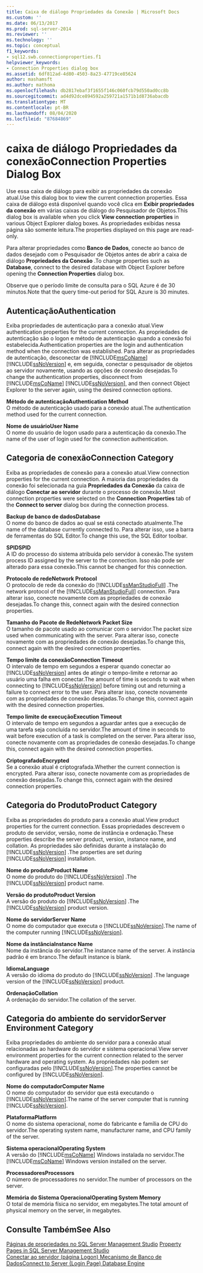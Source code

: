 ```yaml
---
title: Caixa de diálogo Propriedades da Conexão | Microsoft Docs
ms.custom: ''
ms.date: 06/13/2017
ms.prod: sql-server-2014
ms.reviewer: ''
ms.technology: ''
ms.topic: conceptual
f1_keywords:
- sql12.swb.connectionproperties.f1
helpviewer_keywords:
- Connection Properties dialog box
ms.assetid: 6df812ad-4d80-4503-8a23-47719ce85624
author: mashamsft
ms.author: mathoma
ms.openlocfilehash: db2817ebaf3f1655f146c060fcb79d550ad0cc8b
ms.sourcegitcommit: ad4d92dce894592a259721a1571b1d8736abacdb
ms.translationtype: MT
ms.contentlocale: pt-BR
ms.lasthandoff: 08/04/2020
ms.locfileid: "87684869"
---
```

# <a name="connection-properties-dialog-box"></a><span data-ttu-id="8310f-102">caixa de diálogo Propriedades da conexão</span><span class="sxs-lookup"><span data-stu-id="8310f-102">Connection Properties Dialog Box</span></span>
  <span data-ttu-id="8310f-103">Use essa caixa de diálogo para exibir as propriedades da conexão atual.</span><span class="sxs-lookup"><span data-stu-id="8310f-103">Use this dialog box to view the current connection properties.</span></span> <span data-ttu-id="8310f-104">Essa caixa de diálogo está disponível quando você clica em **Exibir propriedades da conexão** em várias caixas de diálogo do Pesquisador de Objetos.</span><span class="sxs-lookup"><span data-stu-id="8310f-104">This dialog box is available when you click **View connection properties** in various Object Explorer dialog boxes.</span></span> <span data-ttu-id="8310f-105">As propriedades exibidas nessa página são somente leitura.</span><span class="sxs-lookup"><span data-stu-id="8310f-105">The properties displayed on this page are read-only.</span></span>  
  
 <span data-ttu-id="8310f-106">Para alterar propriedades como **Banco de Dados**, conecte ao banco de dados desejado com o Pesquisador de Objetos antes de abrir a caixa de diálogo **Propriedades da Conexão** .</span><span class="sxs-lookup"><span data-stu-id="8310f-106">To change properties such as **Database**, connect to the desired database with Object Explorer before opening the **Connection Properties** dialog box.</span></span>  
  
 <span data-ttu-id="8310f-107">Observe que o período limite de consulta para o SQL Azure é de 30 minutos.</span><span class="sxs-lookup"><span data-stu-id="8310f-107">Note that the query time-out period for SQL Azure is 30 minutes.</span></span>  
  
## <a name="authentication"></a><span data-ttu-id="8310f-108">Autenticação</span><span class="sxs-lookup"><span data-stu-id="8310f-108">Authentication</span></span>  
 <span data-ttu-id="8310f-109">Exiba propriedades de autenticação para a conexão atual.</span><span class="sxs-lookup"><span data-stu-id="8310f-109">View authentication properties for the current connection.</span></span> <span data-ttu-id="8310f-110">As propriedades de autenticação são o logon e método de autenticação quando a conexão foi estabelecida.</span><span class="sxs-lookup"><span data-stu-id="8310f-110">Authentication properties are the login and authentication method when the connection was established.</span></span> <span data-ttu-id="8310f-111">Para alterar as propriedades de autenticação, desconectar de [!INCLUDE[msCoName](../includes/msconame-md.md)] [!INCLUDE[ssNoVersion](../includes/ssnoversion-md.md)] e, em seguida, conectar o pesquisador de objetos ao servidor novamente, usando as opções de conexão desejadas.</span><span class="sxs-lookup"><span data-stu-id="8310f-111">To change the authentication properties, disconnect from [!INCLUDE[msCoName](../includes/msconame-md.md)] [!INCLUDE[ssNoVersion](../includes/ssnoversion-md.md)], and then connect Object Explorer to the server again, using the desired connection options.</span></span>  
  
 <span data-ttu-id="8310f-112">**Método de autenticação**</span><span class="sxs-lookup"><span data-stu-id="8310f-112">**Authentication Method**</span></span>  
 <span data-ttu-id="8310f-113">O método de autenticação usado para a conexão atual.</span><span class="sxs-lookup"><span data-stu-id="8310f-113">The authentication method used for the current connection.</span></span>  
  
 <span data-ttu-id="8310f-114">**Nome de usuário**</span><span class="sxs-lookup"><span data-stu-id="8310f-114">**User Name**</span></span>  
 <span data-ttu-id="8310f-115">O nome do usuário de logon usado para a autenticação da conexão.</span><span class="sxs-lookup"><span data-stu-id="8310f-115">The name of the user of login used for the connection authentication.</span></span>  
  
## <a name="connection-category"></a><span data-ttu-id="8310f-116">Categoria de conexão</span><span class="sxs-lookup"><span data-stu-id="8310f-116">Connection Category</span></span>  
 <span data-ttu-id="8310f-117">Exiba as propriedades de conexão para a conexão atual.</span><span class="sxs-lookup"><span data-stu-id="8310f-117">View connection properties for the current connection.</span></span> <span data-ttu-id="8310f-118">A maioria das propriedades da conexão foi selecionada na guia **Propriedades da Conexão** da caixa de diálogo **Conectar ao servidor** durante o processo de conexão.</span><span class="sxs-lookup"><span data-stu-id="8310f-118">Most connection properties were selected on the **Connection Properties** tab of the **Connect to server** dialog box during the connection process.</span></span>  
  
 <span data-ttu-id="8310f-119">**Backup de banco de dados**</span><span class="sxs-lookup"><span data-stu-id="8310f-119">**Database**</span></span>  
 <span data-ttu-id="8310f-120">O nome do banco de dados ao qual se está conectado atualmente.</span><span class="sxs-lookup"><span data-stu-id="8310f-120">The name of the database currently connected to.</span></span> <span data-ttu-id="8310f-121">Para alterar isso, use a barra de ferramentas do SQL Editor.</span><span class="sxs-lookup"><span data-stu-id="8310f-121">To change this use, the SQL Editor toolbar.</span></span>  
  
 <span data-ttu-id="8310f-122">**SPID**</span><span class="sxs-lookup"><span data-stu-id="8310f-122">**SPID**</span></span>  
 <span data-ttu-id="8310f-123">A ID do processo do sistema atribuída pelo servidor à conexão.</span><span class="sxs-lookup"><span data-stu-id="8310f-123">The system process ID assigned by the server to the connection.</span></span> <span data-ttu-id="8310f-124">Isso não pode ser alterado para essa conexão.</span><span class="sxs-lookup"><span data-stu-id="8310f-124">This cannot be changed for this connection.</span></span>  
  
 <span data-ttu-id="8310f-125">**Protocolo de rede**</span><span class="sxs-lookup"><span data-stu-id="8310f-125">**Network Protocol**</span></span>  
 <span data-ttu-id="8310f-126">O protocolo de rede da conexão do [!INCLUDE[ssManStudioFull](../includes/ssmanstudiofull-md.md)] .</span><span class="sxs-lookup"><span data-stu-id="8310f-126">The network protocol of the [!INCLUDE[ssManStudioFull](../includes/ssmanstudiofull-md.md)] connection.</span></span> <span data-ttu-id="8310f-127">Para alterar isso, conecte novamente com as propriedades de conexão desejadas.</span><span class="sxs-lookup"><span data-stu-id="8310f-127">To change this, connect again with the desired connection properties.</span></span>  
  
 <span data-ttu-id="8310f-128">**Tamanho do Pacote de Rede**</span><span class="sxs-lookup"><span data-stu-id="8310f-128">**Network Packet Size**</span></span>  
 <span data-ttu-id="8310f-129">O tamanho de pacote usado ao comunicar com o servidor.</span><span class="sxs-lookup"><span data-stu-id="8310f-129">The packet size used when communicating with the server.</span></span> <span data-ttu-id="8310f-130">Para alterar isso, conecte novamente com as propriedades de conexão desejadas.</span><span class="sxs-lookup"><span data-stu-id="8310f-130">To change this, connect again with the desired connection properties.</span></span>  
  
 <span data-ttu-id="8310f-131">**Tempo limite da conexão**</span><span class="sxs-lookup"><span data-stu-id="8310f-131">**Connection Timeout**</span></span>  
 <span data-ttu-id="8310f-132">O intervalo de tempo em segundos a esperar quando conectar ao [!INCLUDE[ssNoVersion](../includes/ssnoversion-md.md)] antes de atingir o tempo-limite e retornar ao usuário uma falha em conectar.</span><span class="sxs-lookup"><span data-stu-id="8310f-132">The amount of time is seconds to wait when connecting to [!INCLUDE[ssNoVersion](../includes/ssnoversion-md.md)] before timing out and returning a failure to connect error to the user.</span></span> <span data-ttu-id="8310f-133">Para alterar isso, conecte novamente com as propriedades de conexão desejadas.</span><span class="sxs-lookup"><span data-stu-id="8310f-133">To change this, connect again with the desired connection properties.</span></span>  
  
 <span data-ttu-id="8310f-134">**Tempo limite de execução**</span><span class="sxs-lookup"><span data-stu-id="8310f-134">**Execution Timeout**</span></span>  
 <span data-ttu-id="8310f-135">O intervalo de tempo em segundos a aguardar antes que a execução de uma tarefa seja concluída no servidor.</span><span class="sxs-lookup"><span data-stu-id="8310f-135">The amount of time in seconds to wait before execution of a task is completed on the server.</span></span> <span data-ttu-id="8310f-136">Para alterar isso, conecte novamente com as propriedades de conexão desejadas.</span><span class="sxs-lookup"><span data-stu-id="8310f-136">To change this, connect again with the desired connection properties.</span></span>  
  
 <span data-ttu-id="8310f-137">**Criptografado**</span><span class="sxs-lookup"><span data-stu-id="8310f-137">**Encrypted**</span></span>  
 <span data-ttu-id="8310f-138">Se a conexão atual é criptografada.</span><span class="sxs-lookup"><span data-stu-id="8310f-138">Whether the current connection is encrypted.</span></span> <span data-ttu-id="8310f-139">Para alterar isso, conecte novamente com as propriedades de conexão desejadas.</span><span class="sxs-lookup"><span data-stu-id="8310f-139">To change this, connect again with the desired connection properties.</span></span>  
  
## <a name="product-category"></a><span data-ttu-id="8310f-140">Categoria do Produto</span><span class="sxs-lookup"><span data-stu-id="8310f-140">Product Category</span></span>  
 <span data-ttu-id="8310f-141">Exiba as propriedades do produto para a conexão atual.</span><span class="sxs-lookup"><span data-stu-id="8310f-141">View product properties for the current connection.</span></span> <span data-ttu-id="8310f-142">Essas propriedades descrevem o produto de servidor, versão, nome de instância e ordenação.</span><span class="sxs-lookup"><span data-stu-id="8310f-142">These properties describe the server product, version, instance name, and collation.</span></span> <span data-ttu-id="8310f-143">As propriedades são definidas durante a instalação do [!INCLUDE[ssNoVersion](../includes/ssnoversion-md.md)] .</span><span class="sxs-lookup"><span data-stu-id="8310f-143">The properties are set during [!INCLUDE[ssNoVersion](../includes/ssnoversion-md.md)] installation.</span></span>  
  
 <span data-ttu-id="8310f-144">**Nome do produto**</span><span class="sxs-lookup"><span data-stu-id="8310f-144">**Product Name**</span></span>  
 <span data-ttu-id="8310f-145">O nome do produto do [!INCLUDE[ssNoVersion](../includes/ssnoversion-md.md)] .</span><span class="sxs-lookup"><span data-stu-id="8310f-145">The [!INCLUDE[ssNoVersion](../includes/ssnoversion-md.md)] product name.</span></span>  
  
 <span data-ttu-id="8310f-146">**Versão do produto**</span><span class="sxs-lookup"><span data-stu-id="8310f-146">**Product Version**</span></span>  
 <span data-ttu-id="8310f-147">A versão do produto do [!INCLUDE[ssNoVersion](../includes/ssnoversion-md.md)] .</span><span class="sxs-lookup"><span data-stu-id="8310f-147">The [!INCLUDE[ssNoVersion](../includes/ssnoversion-md.md)] product version.</span></span>  
  
 <span data-ttu-id="8310f-148">**Nome do servidor**</span><span class="sxs-lookup"><span data-stu-id="8310f-148">**Server Name**</span></span>  
 <span data-ttu-id="8310f-149">O nome do computador que executa o [!INCLUDE[ssNoVersion](../includes/ssnoversion-md.md)].</span><span class="sxs-lookup"><span data-stu-id="8310f-149">The name of the computer running [!INCLUDE[ssNoVersion](../includes/ssnoversion-md.md)].</span></span>  
  
 <span data-ttu-id="8310f-150">**Nome da instância**</span><span class="sxs-lookup"><span data-stu-id="8310f-150">**Instance Name**</span></span>  
 <span data-ttu-id="8310f-151">Nome da instância do servidor.</span><span class="sxs-lookup"><span data-stu-id="8310f-151">The instance name of the server.</span></span> <span data-ttu-id="8310f-152">A instância padrão é em branco.</span><span class="sxs-lookup"><span data-stu-id="8310f-152">The default instance is blank.</span></span>  
  
 <span data-ttu-id="8310f-153">**Idioma**</span><span class="sxs-lookup"><span data-stu-id="8310f-153">**Language**</span></span>  
 <span data-ttu-id="8310f-154">A versão do idioma do produto do [!INCLUDE[ssNoVersion](../includes/ssnoversion-md.md)] .</span><span class="sxs-lookup"><span data-stu-id="8310f-154">The language version of the [!INCLUDE[ssNoVersion](../includes/ssnoversion-md.md)] product.</span></span>  
  
 <span data-ttu-id="8310f-155">**Ordenação**</span><span class="sxs-lookup"><span data-stu-id="8310f-155">**Collation**</span></span>  
 <span data-ttu-id="8310f-156">A ordenação do servidor.</span><span class="sxs-lookup"><span data-stu-id="8310f-156">The collation of the server.</span></span>  
  
## <a name="server-environment-category"></a><span data-ttu-id="8310f-157">Categoria do ambiente do servidor</span><span class="sxs-lookup"><span data-stu-id="8310f-157">Server Environment Category</span></span>  
 <span data-ttu-id="8310f-158">Exiba propriedades do ambiente do servidor para a conexão atual relacionadas ao hardware do servidor e sistema operacional.</span><span class="sxs-lookup"><span data-stu-id="8310f-158">View server environment properties for the current connection related to the server hardware and operating system.</span></span> <span data-ttu-id="8310f-159">As propriedades não podem ser configuradas pelo [!INCLUDE[ssNoVersion](../includes/ssnoversion-md.md)].</span><span class="sxs-lookup"><span data-stu-id="8310f-159">The properties cannot be configured by [!INCLUDE[ssNoVersion](../includes/ssnoversion-md.md)].</span></span>  
  
 <span data-ttu-id="8310f-160">**Nome do computador**</span><span class="sxs-lookup"><span data-stu-id="8310f-160">**Computer Name**</span></span>  
 <span data-ttu-id="8310f-161">O nome do computador do servidor que está executando o [!INCLUDE[ssNoVersion](../includes/ssnoversion-md.md)].</span><span class="sxs-lookup"><span data-stu-id="8310f-161">The name of the server computer that is running [!INCLUDE[ssNoVersion](../includes/ssnoversion-md.md)].</span></span>  
  
 <span data-ttu-id="8310f-162">**Plataforma**</span><span class="sxs-lookup"><span data-stu-id="8310f-162">**Platform**</span></span>  
 <span data-ttu-id="8310f-163">O nome do sistema operacional, nome do fabricante e família de CPU do servidor.</span><span class="sxs-lookup"><span data-stu-id="8310f-163">The operating system name, manufacturer name, and CPU family of the server.</span></span>  
  
 <span data-ttu-id="8310f-164">**Sistema operacional**</span><span class="sxs-lookup"><span data-stu-id="8310f-164">**Operating System**</span></span>  
 <span data-ttu-id="8310f-165">A versão do [!INCLUDE[msCoName](../includes/msconame-md.md)] Windows instalada no servidor.</span><span class="sxs-lookup"><span data-stu-id="8310f-165">The [!INCLUDE[msCoName](../includes/msconame-md.md)] Windows version installed on the server.</span></span>  
  
 <span data-ttu-id="8310f-166">**Processadores**</span><span class="sxs-lookup"><span data-stu-id="8310f-166">**Processors**</span></span>  
 <span data-ttu-id="8310f-167">O número de processadores no servidor.</span><span class="sxs-lookup"><span data-stu-id="8310f-167">The number of processors on the server.</span></span>  
  
 <span data-ttu-id="8310f-168">**Memória do Sistema Operacional**</span><span class="sxs-lookup"><span data-stu-id="8310f-168">**Operating System Memory**</span></span>  
 <span data-ttu-id="8310f-169">O total de memória física no servidor, em megabytes.</span><span class="sxs-lookup"><span data-stu-id="8310f-169">The total amount of physical memory on the server, in megabytes.</span></span>  
  
## <a name="see-also"></a><span data-ttu-id="8310f-170">Consulte Também</span><span class="sxs-lookup"><span data-stu-id="8310f-170">See Also</span></span>  
 <span data-ttu-id="8310f-171">[Páginas de propriedades no SQL Server Management Studio](../ssms/property-pages-in-sql-server-management-studio.md) </span><span class="sxs-lookup"><span data-stu-id="8310f-171">[Property Pages in SQL Server Management Studio](../ssms/property-pages-in-sql-server-management-studio.md) </span></span>  
 [<span data-ttu-id="8310f-172">Conectar ao servidor &#40;página Logon&#41; Mecanismo de Banco de Dados</span><span class="sxs-lookup"><span data-stu-id="8310f-172">Connect to Server &#40;Login Page&#41; Database Engine</span></span>](../ssms/f1-help/connect-to-server-login-page-database-engine.md)  
  
  
